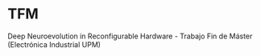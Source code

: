 # TFM
Deep Neuroevolution in Reconfigurable Hardware - Trabajo Fin de Máster (Electrónica Industrial UPM)
